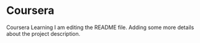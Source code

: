 # Coursera
Coursera Learning
I am editing the README file. Adding some more details about the project description.

